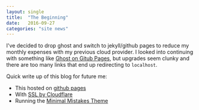 ```yaml
---
layout: single
title:  "The Beginning"
date:   2016-09-27
categories: "site news"
---
```

I've decided to drop ghost and switch to jekyll/github pages to reduce my monthly expenses with my previous cloud provider. I looked into continuing with something like [Ghost on Gitub Pages](https://github.com/paladini/ghost-on-github-pages), but upgrades seem clunky and there are too many links that end up redirecting to `localhost`.

Quick write up of this blog for future me:

* This hosted on [github pages](https://pages.github.com/)
* With [SSL by Cloudflare](https://sheharyar.me/blog/free-ssl-for-github-pages-with-custom-domains/)
* Running the [Minimal Mistakes Theme](https://mademistakes.com/work/minimal-mistakes-jekyll-theme/)

